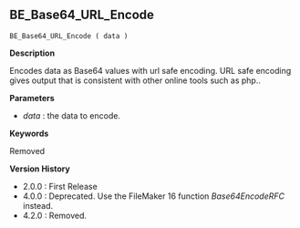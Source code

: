 ## BE_Base64_URL_Encode

    BE_Base64_URL_Encode ( data )

**Description**  

Encodes data as Base64 values with url safe encoding. URL safe encoding gives output that is consistent with other online tools such as php..  

**Parameters**

* *data* : the data to encode.

**Keywords**  

Removed

**Version History**

* 2.0.0 : First Release
* 4.0.0 : Deprecated. Use the FileMaker 16 function *Base64EncodeRFC* instead.
* 4.2.0 : Removed.

